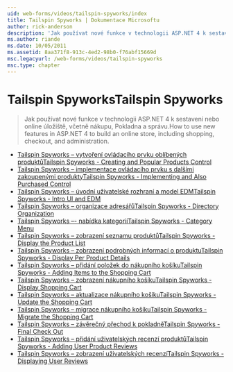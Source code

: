 ```yaml
---
uid: web-forms/videos/tailspin-spyworks/index
title: Tailspin Spyworks | Dokumentace Microsoftu
author: rick-anderson
description: 'Jak používat nové funkce v technologii ASP.NET 4 k sestavení nebo online úložiště, včetně nákupu, Pokladna a správu.'
ms.author: riande
ms.date: 10/05/2011
ms.assetid: 8aa371f8-913c-4ed2-98b0-f76abf15669d
msc.legacyurl: /web-forms/videos/tailspin-spyworks
msc.type: chapter
---
```

<a name="tailspin-spyworks"></a><span data-ttu-id="8e4c8-103">Tailspin Spyworks</span><span class="sxs-lookup"><span data-stu-id="8e4c8-103">Tailspin Spyworks</span></span>
====================
> <span data-ttu-id="8e4c8-104">Jak používat nové funkce v technologii ASP.NET 4 k sestavení nebo online úložiště, včetně nákupu, Pokladna a správu.</span><span class="sxs-lookup"><span data-stu-id="8e4c8-104">How to use new features in ASP.NET 4 to build an online store, including shopping, checkout, and administration.</span></span>


- [<span data-ttu-id="8e4c8-105">Tailspin Spyworks – vytvoření ovládacího prvku oblíbených produktů</span><span class="sxs-lookup"><span data-stu-id="8e4c8-105">Tailspin Spyworks - Creating and Popular Products Control</span></span>](tailspin-spyworks-creating-and-using-the-popular-products-control.md)
- [<span data-ttu-id="8e4c8-106">Tailspin Spyworks – implementace ovládacího prvku s dalšími zakoupenými produkty</span><span class="sxs-lookup"><span data-stu-id="8e4c8-106">Tailspin Spyworks - Implementing and Also Purchased Control</span></span>](tailspin-spyworks-implementing-and-using-the-also-purchased-control.md)
- [<span data-ttu-id="8e4c8-107">Tailspin Spyworks – úvodní uživatelské rozhraní a model EDM</span><span class="sxs-lookup"><span data-stu-id="8e4c8-107">Tailspin Spyworks - Intro UI and EDM</span></span>](tailspin-spyworks-intro-ui-and-edm.md)
- [<span data-ttu-id="8e4c8-108">Tailspin Spyworks – organizace adresářů</span><span class="sxs-lookup"><span data-stu-id="8e4c8-108">Tailspin Spyworks - Directory Organization</span></span>](tailspin-spyworks-directory-organization.md)
- [<span data-ttu-id="8e4c8-109">Tailspin Spyworks –- nabídka kategorií</span><span class="sxs-lookup"><span data-stu-id="8e4c8-109">Tailspin Spyworks - Category Menu</span></span>](tailspin-spyworks-category-menu.md)
- [<span data-ttu-id="8e4c8-110">Tailspin Spyworks – zobrazení seznamu produktů</span><span class="sxs-lookup"><span data-stu-id="8e4c8-110">Tailspin Spyworks - Display the Product List</span></span>](tailspin-spyworks-display-the-product-list.md)
- [<span data-ttu-id="8e4c8-111">Tailspin Spyworks – zobrazení podrobných informací o produktu</span><span class="sxs-lookup"><span data-stu-id="8e4c8-111">Tailspin Spyworks - Display Per Product Details</span></span>](tailspin-spyworks-display-per-product-details.md)
- [<span data-ttu-id="8e4c8-112">Tailspin Spyworks – přidání položek do nákupního košíku</span><span class="sxs-lookup"><span data-stu-id="8e4c8-112">Tailspin Spyworks - Adding Items to the Shopping Cart</span></span>](tailspin-spyworks-adding-items-to-the-shopping-cart.md)
- [<span data-ttu-id="8e4c8-113">Tailspin Spyworks – zobrazení nákupního košíku</span><span class="sxs-lookup"><span data-stu-id="8e4c8-113">Tailspin Spyworks - Display Shopping Cart</span></span>](tailspin-spyworks-display-shopping-cart.md)
- [<span data-ttu-id="8e4c8-114">Tailspin Spyworks – aktualizace nákupního košíku</span><span class="sxs-lookup"><span data-stu-id="8e4c8-114">Tailspin Spyworks - Update the Shopping Cart</span></span>](tailspin-spyworks-update-the-shopping-cart.md)
- [<span data-ttu-id="8e4c8-115">Tailspin Spyworks – migrace nákupního košíku</span><span class="sxs-lookup"><span data-stu-id="8e4c8-115">Tailspin Spyworks - Migrate the Shopping Cart</span></span>](tailspin-spyworks-migrate-the-shopping-cart.md)
- [<span data-ttu-id="8e4c8-116">Tailspin Spyworks – závěrečný přechod k pokladně</span><span class="sxs-lookup"><span data-stu-id="8e4c8-116">Tailspin Spyworks - Final Check Out</span></span>](tailspin-spyworks-final-check-out.md)
- [<span data-ttu-id="8e4c8-117">Tailspin Spyworks – přidání uživatelských recenzí produktů</span><span class="sxs-lookup"><span data-stu-id="8e4c8-117">Tailspin Spyworks - Adding User Product Reviews</span></span>](tailspin-spyworks-adding-user-product-reviews.md)
- [<span data-ttu-id="8e4c8-118">Tailspin Spyworks – zobrazení uživatelských recenzí</span><span class="sxs-lookup"><span data-stu-id="8e4c8-118">Tailspin Spyworks - Displaying User Reviews</span></span>](tailspin-spyworks-displaying-user-reviews.md)
